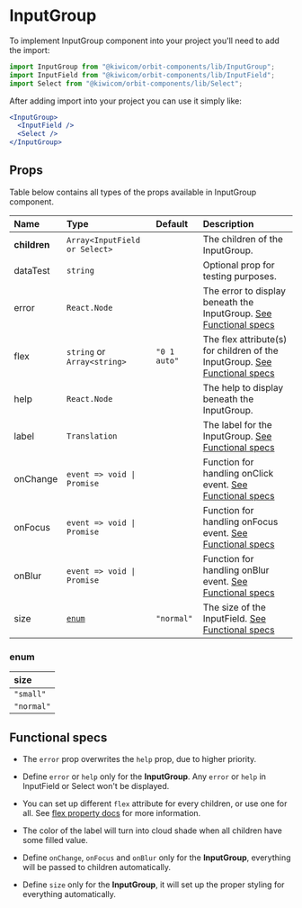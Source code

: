 # InputGroup
To implement InputGroup component into your project you'll need to add the import:
```jsx
import InputGroup from "@kiwicom/orbit-components/lib/InputGroup";
import InputField from "@kiwicom/orbit-components/lib/InputField";
import Select from "@kiwicom/orbit-components/lib/Select";
```
After adding import into your project you can use it simply like:
```jsx
<InputGroup>
  <InputField />
  <Select />
</InputGroup>
```
## Props
Table below contains all types of the props available in InputGroup component.

| Name          | Type                          | Default      | Description                      |
| :------------ | :---------------------------- | :----------- | :------------------------------- |
| **children**  | `Array<InputField or Select>` |              | The children of the InputGroup.
| dataTest      | `string`                      |              | Optional prop for testing purposes.
| error         | `React.Node`                  |              | The error to display beneath the InputGroup. [See Functional specs](#functional-specs)
| flex          | `string` or `Array<string>`   | `"0 1 auto"` | The flex attribute(s) for children of the InputGroup. [See Functional specs](#functional-specs)
| help          | `React.Node`                  |              | The help to display beneath the InputGroup.
| label         | `Translation`                 |              | The label for the InputGroup. [See Functional specs](#functional-specs)
| onChange      | `event => void \| Promise`    |              | Function for handling onClick event. [See Functional specs](#functional-specs)
| onFocus       | `event => void \| Promise`    |              | Function for handling onFocus event. [See Functional specs](#functional-specs)
| onBlur        | `event => void \| Promise`    |              | Function for handling onBlur event. [See Functional specs](#functional-specs)
| size          | [`enum`](#enum)               | `"normal"`   | The size of the InputField. [See Functional specs](#functional-specs)

### enum

| size         |
| :----------- |
| `"small"`    |
| `"normal"`   |


## Functional specs
* The `error` prop overwrites the `help` prop, due to higher priority.

* Define `error` or `help` only for the **InputGroup**. Any `error` or `help` in InputField or Select won't be displayed.

* You can set up different `flex` attribute for every children, or use one for all. See [flex property docs](https://www.w3schools.com/cssref/css3_pr_flex.asp) for more information.

* The color of the label will turn into cloud shade when all children have some filled value.

* Define `onChange`, `onFocus` and `onBlur` only for the **InputGroup**, everything will be passed to children automatically.

* Define `size` only for the **InputGroup**, it will set up the proper styling for everything automatically.
